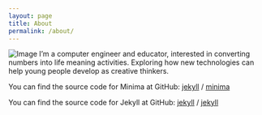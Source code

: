 ```yaml
---
layout: page
title: About
permalink: /about/
---
```

![Image](https://ibb.co/gSfh6hq)
I’m a computer engineer and educator, interested in converting numbers into life meaning activities.
Exploring how new technologies can help young people develop as creative thinkers.

You can find the source code for Minima at GitHub:
[jekyll][jekyll-organization] /
[minima](https://github.com/jekyll/minima)

You can find the source code for Jekyll at GitHub:
[jekyll][jekyll-organization] /
[jekyll](https://github.com/jekyll/jekyll)


[jekyll-organization]: https://github.com/jekyll
